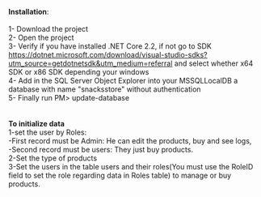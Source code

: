 <b>Installation</b>:
<br><br>
1- Download the project<br>
2- Open the project<br>
3- Verify if you have installed .NET Core 2.2, if not go to SDK https://dotnet.microsoft.com/download/visual-studio-sdks?utm_source=getdotnetsdk&utm_medium=referral and select whether x64 SDK or x86 SDK depending your windows<br>
4- Add in the SQL Server Object Explorer into your MSSQLLocalDB a database with name "snacksstore" without authentication<br>
5- Finally run PM> update-database<br>
<br><br>
<b>To initialize data</b><br>
1-set the user by Roles:<br>
-First record must be Admin: He can edit the products, buy and see logs,<br>
-Second record must be users: They just buy products.<br>
2-Set the type of products<br>
3-Set the users in the table users and their roles(You must use the RoleID field to set the role regarding data in Roles table) to manage or buy products.

